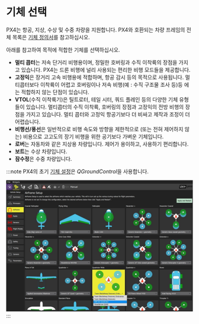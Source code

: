# 기체 선택

PX4는 항공, 지상, 수상 및 수중 차량을 지원합니다. PX4와 호환되는 차량 프레임의 전체 목록은 [기체 정의서](../airframes/airframe_reference.md)를 참고하십시오.

아래를 참고하여 목적에 적합한 기체를 선택하십시오.

- **멀티 콥터**는 저속 단거리 비행용이며, 정밀한 호버링과 수직 이착륙의 장점을 가지고 있습니다. PX4는 드론 비행에 널리 사용되는 편리한 비행 모드들을 제공합니다.
- **고정익**은 장거리 고속 비행용에 적합하며, 항공 감시 등의 목적으로 사용됩니다. 멀티콥터보다 이착륙이 어렵고 호버링이나 저속 비행(예 : 수직 구조물 조사 등)등 에는 적합하지 않는 단점이 있습니다.
- **VTOL**(수직 이착륙기)은 틸트로터, 테일 시터, 쿼드 플레인 등의 다양한 기체 유형들이 있습니다. 멀티콥터의 수직 이착륙, 호버링의 장점과 고정익의 전방 비행의 장점을 가지고 있습니다. 멀티 콥터와 고정익 항공기보다 더 비싸고 제작과 조정이 더 어렵습니다.
- **비행선/풍선**은 일반적으로 비행 속도와 방향을 제한적으로 (또는 전혀 제어하지 않는) 비용으로 고고도의 장기 비행을 위한 공기보다 가벼운 기체입니다.
- **로버**는 자동차와 같은 지상용 차량입니다. 제어가 용이하고, 사용하기 편리합니다.
- **보트**는 수상 차량입니다.
- **잠수정**은 수중 차량입니다.

:::note PX4의 초기 [기체 설정](../config/airframe.md)은 *QGroundControl*을 사용합니다.

![프레임 선택 ](../../assets/qgc/setup/airframe/airframe_px4.jpg)
:::